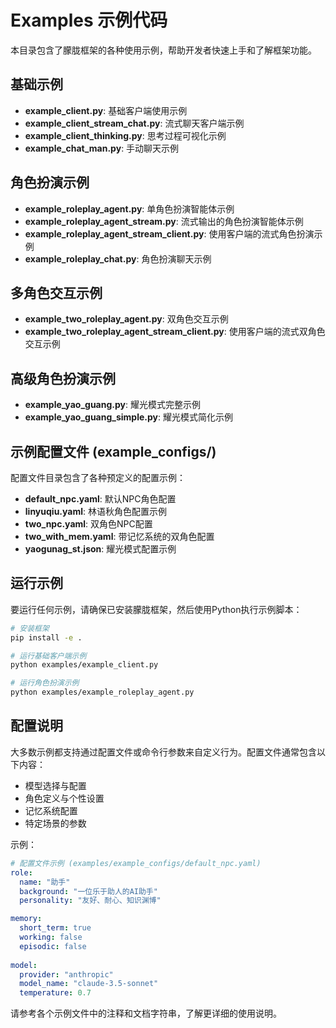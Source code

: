 # Examples 示例代码

本目录包含了朦胧框架的各种使用示例，帮助开发者快速上手和了解框架功能。

## 基础示例

- **example_client.py**: 基础客户端使用示例
- **example_client_stream_chat.py**: 流式聊天客户端示例
- **example_client_thinking.py**: 思考过程可视化示例
- **example_chat_man.py**: 手动聊天示例

## 角色扮演示例

- **example_roleplay_agent.py**: 单角色扮演智能体示例
- **example_roleplay_agent_stream.py**: 流式输出的角色扮演智能体示例
- **example_roleplay_agent_stream_client.py**: 使用客户端的流式角色扮演示例
- **example_roleplay_chat.py**: 角色扮演聊天示例

## 多角色交互示例

- **example_two_roleplay_agent.py**: 双角色交互示例
- **example_two_roleplay_agent_stream_client.py**: 使用客户端的流式双角色交互示例

## 高级角色扮演示例

- **example_yao_guang.py**: 耀光模式完整示例
- **example_yao_guang_simple.py**: 耀光模式简化示例

## 示例配置文件 (example_configs/)

配置文件目录包含了各种预定义的配置示例：

- **default_npc.yaml**: 默认NPC角色配置
- **linyuqiu.yaml**: 林语秋角色配置示例
- **two_npc.yaml**: 双角色NPC配置
- **two_with_mem.yaml**: 带记忆系统的双角色配置
- **yaogunag_st.json**: 耀光模式配置示例

## 运行示例

要运行任何示例，请确保已安装朦胧框架，然后使用Python执行示例脚本：

```bash
# 安装框架
pip install -e .

# 运行基础客户端示例
python examples/example_client.py

# 运行角色扮演示例
python examples/example_roleplay_agent.py
```

## 配置说明

大多数示例都支持通过配置文件或命令行参数来自定义行为。配置文件通常包含以下内容：

- 模型选择与配置
- 角色定义与个性设置
- 记忆系统配置
- 特定场景的参数

示例：

```yaml
# 配置文件示例 (examples/example_configs/default_npc.yaml)
role:
  name: "助手"
  background: "一位乐于助人的AI助手"
  personality: "友好、耐心、知识渊博"

memory:
  short_term: true
  working: false
  episodic: false
  
model:
  provider: "anthropic"
  model_name: "claude-3.5-sonnet"
  temperature: 0.7
```

请参考各个示例文件中的注释和文档字符串，了解更详细的使用说明。